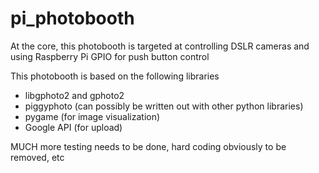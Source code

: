 # pi_photobooth

At the core, this photobooth is targeted at controlling DSLR cameras and using Raspberry Pi GPIO for push button control

This photobooth is based on the following libraries
- libgphoto2 and gphoto2 
- piggyphoto (can possibly be written out with other python libraries)
- pygame (for image visualization)
- Google API (for upload)

MUCH more testing needs to be done, hard coding obviously to be removed, etc

